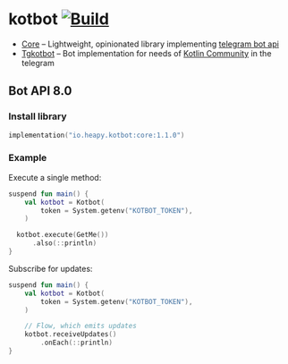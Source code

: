 # kotbot [![Build](https://github.com/Heapy/kotbot/actions/workflows/build.yml/badge.svg)](https://github.com/Heapy/kotbot/actions/workflows/build.yml)

* [Core](https://github.com/Heapy/kotbot/tree/main/core#readme) – Lightweight, opinionated library
  implementing [telegram bot api](https://core.telegram.org/bots)
* [Tgkotbot](https://github.com/Heapy/kotbot/tree/main/tgkotbot#readme) – Bot implementation for needs
  of [Kotlin Community](https://t.me/kotlin_lang) in the telegram

## Bot API 8.0

### Install library

```kotlin
implementation("io.heapy.kotbot:core:1.1.0")
```

### Example

Execute a single method:

```kotlin
suspend fun main() {
    val kotbot = Kotbot(
        token = System.getenv("KOTBOT_TOKEN"),
    )

  kotbot.execute(GetMe())
      .also(::println)
}
```

Subscribe for updates:

```kotlin
suspend fun main() {
    val kotbot = Kotbot(
        token = System.getenv("KOTBOT_TOKEN"),
    )

    // Flow, which emits updates
    kotbot.receiveUpdates()
        .onEach(::println)
}
```
